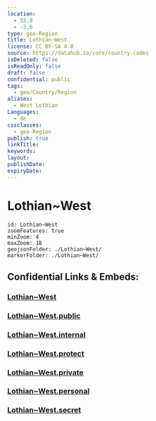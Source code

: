 ```yaml
---
location:
  - 55.9
  - -3.6
type: geo-Region
title: Lothian~West
license: CC BY-SA 4.0
source: https://datahub.io/core/country-codes
isDeleted: false
isReadOnly: false
draft: false
confidential: public
tags:
  - geo/Country/Region
aliases:
  - West Lothian
Languages:
  - de
cssclasses:
  - geo-Region
publish: true
linkTitle:
keywords:
layout:
publishDate:
expiryDate:
---
```


# Lothian~West

```leaflet
id: Lothian~West
zoomFeatures: true 
minZoom: 4 
maxZoom: 18
geojsonFolder: ./Lothian~West/
markerFolder: ./Lothian~West/
```


## Confidential Links & Embeds: 

### [Lothian~West](/_Standards/Earth/Continent/Europe/Europe~North/UK/Scotland/counties~Scotland/Lothian~West.md) 

### [Lothian~West.public](/_public/Earth/Continent/Europe/Europe~North/UK/Scotland/counties~Scotland/Lothian~West.public.md) 

### [Lothian~West.internal](/_internal/Earth/Continent/Europe/Europe~North/UK/Scotland/counties~Scotland/Lothian~West.internal.md) 

### [Lothian~West.protect](/_protect/Earth/Continent/Europe/Europe~North/UK/Scotland/counties~Scotland/Lothian~West.protect.md) 

### [Lothian~West.private](/_private/Earth/Continent/Europe/Europe~North/UK/Scotland/counties~Scotland/Lothian~West.private.md) 

### [Lothian~West.personal](/_personal/Earth/Continent/Europe/Europe~North/UK/Scotland/counties~Scotland/Lothian~West.personal.md) 

### [Lothian~West.secret](/_secret/Earth/Continent/Europe/Europe~North/UK/Scotland/counties~Scotland/Lothian~West.secret.md)

